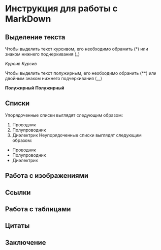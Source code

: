 # Инструкция для работы с MarkDown

## Выделение текста

Чтобы выделить текст курсивом, его необходимо обрамить (*) или знаком нижнего подчеркивания (_)

*Курсив*  _Курсив_

Чтобы выделить текст полужирным, его необходимо обранить (**) или двойным знаком нижнего подчеркивания (__)

**Полужирный** __Полужирный__ 

## Списки

Упорядоченные списки выглядят следующим образом:

1.	Проводник
2.	Полупроводник
3.	Диэлектрик
Неупорядоченные списки выглядят следующим образом:

* Проводник
* Полупроводник
* Диэлектрик

## Работа с изображениями

## Ссылки

## Работа с таблицами

## Цитаты

## Заключение